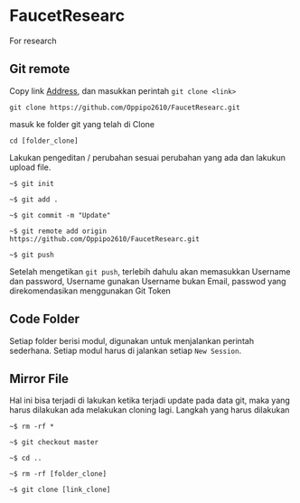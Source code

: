 # FaucetResearc
For research

## Git remote
Copy link [Address](https://github.com/Oppipo2610/FaucetResearc.git), dan masukkan perintah `git clone <link>`

```
git clone https://github.com/Oppipo2610/FaucetResearc.git

```
masuk ke folder git yang telah di Clone

```
cd [folder_clone]
```
Lakukan pengeditan / perubahan sesuai perubahan yang ada dan lakukun upload file.

```
~$ git init

~$ git add .

~$ git commit -m "Update"

~$ git remote add origin https://github.com/Oppipo2610/FaucetResearc.git

~$ git push
```

Setelah mengetikan `git push`, terlebih dahulu akan memasukkan Username dan password, Username gunakan Username bukan Email, passwod yang direkomendasikan menggunakan Git Token

## Code Folder

Setiap folder berisi modul, digunakan untuk menjalankan perintah sederhana. Setiap modul harus di jalankan setiap `New Session`.

## Mirror File

Hal ini bisa terjadi di lakukan ketika terjadi update pada data git, maka yang harus dilakukan ada melakukan cloning lagi.
Langkah yang harus dilakukan

```
~$ rm -rf *

~$ git checkout master

~$ cd ..

~$ rm -rf [folder_clone]

~$ git clone [link_clone]

```
